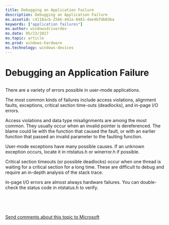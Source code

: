 ```yaml
---
title: Debugging an Application Failure
description: Debugging an Application Failure
ms.assetid: c4118acb-2566-441a-8481-dee4bfdb03ba
keywords: ["application failures"]
ms.author: windowsdriverdev
ms.date: 05/23/2017
ms.topic: article
ms.prod: windows-hardware
ms.technology: windows-devices
---
```


# Debugging an Application Failure


## <span id="ddk_debugging_an_application_failure_dbg"></span><span id="DDK_DEBUGGING_AN_APPLICATION_FAILURE_DBG"></span>


There are a variety of errors possible in user-mode applications.

The most common kinds of failures include access violations, alignment faults, exceptions, critical section time-outs (deadlocks), and in-page I/O errors.

Access violations and data type misalignments are among the most common. They usually occur when an invalid pointer is dereferenced. The blame could lie with the function that caused the fault, or with an earlier function that passed an invalid parameter to the faulting function.

User-mode exceptions have many possible causes. If an unknown exception occurs, locate it in ntstatus.h or winerror.h if possible.

Critical section timeouts (or possible deadlocks) occur when one thread is waiting for a critical section for a long time. These are difficult to debug and require an in-depth analysis of the stack trace.

In-page I/O errors are almost always hardware failures. You can double-check the status code in ntstatus.h to verify.

 

 

[Send comments about this topic to Microsoft](mailto:wsddocfb@microsoft.com?subject=Documentation%20feedback%20[debugger\debugger]:%20Debugging%20an%20Application%20Failure%20%20RELEASE:%20%285/15/2017%29&body=%0A%0APRIVACY%20STATEMENT%0A%0AWe%20use%20your%20feedback%20to%20improve%20the%20documentation.%20We%20don't%20use%20your%20email%20address%20for%20any%20other%20purpose,%20and%20we'll%20remove%20your%20email%20address%20from%20our%20system%20after%20the%20issue%20that%20you're%20reporting%20is%20fixed.%20While%20we're%20working%20to%20fix%20this%20issue,%20we%20might%20send%20you%20an%20email%20message%20to%20ask%20for%20more%20info.%20Later,%20we%20might%20also%20send%20you%20an%20email%20message%20to%20let%20you%20know%20that%20we've%20addressed%20your%20feedback.%0A%0AFor%20more%20info%20about%20Microsoft's%20privacy%20policy,%20see%20http://privacy.microsoft.com/default.aspx. "Send comments about this topic to Microsoft")




